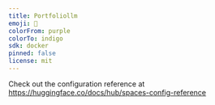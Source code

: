 ```yaml
---
title: Portfoliollm
emoji: 👀
colorFrom: purple
colorTo: indigo
sdk: docker
pinned: false
license: mit
---
```


Check out the configuration reference at https://huggingface.co/docs/hub/spaces-config-reference

